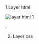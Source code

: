 1.Layer html

![layar html 1](https://user-images.githubusercontent.com/101391579/161604147-54d03673-276a-42f0-be7b-5f4e48f0f738.png)

.

2. Layer css

